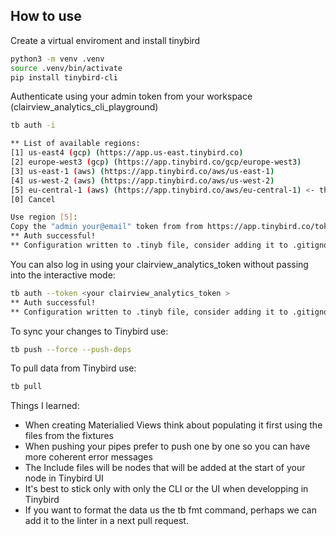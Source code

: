 
## How to use
Create a virtual enviroment and install tinybird
```sh
python3 -m venv .venv
source .venv/bin/activate
pip install tinybird-cli
```
Authenticate using your admin token from your workspace (clairview_analytics_cli_playground)
```sh
tb auth -i

** List of available regions:
[1] us-east4 (gcp) (https://app.us-east.tinybird.co)
[2] europe-west3 (gcp) (https://app.tinybird.co/gcp/europe-west3)
[3] us-east-1 (aws) (https://app.tinybird.co/aws/us-east-1)
[4] us-west-2 (aws) (https://app.tinybird.co/aws/us-west-2)
[5] eu-central-1 (aws) (https://app.tinybird.co/aws/eu-central-1) <- this
[0] Cancel

Use region [5]:
Copy the "admin your@email" token from from https://app.tinybird.co/tokens and paste it here: <pasted Token>
** Auth successful!
** Configuration written to .tinyb file, consider adding it to .gitignore
```
You can also log in using your clairview_analytics_token without passing into the interactive mode:
```sh
tb auth --token <your clairview_analytics_token >
** Auth successful!
** Configuration written to .tinyb file, consider adding it to .gitignore
```
To sync your changes to Tinybird use:
```sh
tb push --force --push-deps
```
To pull data from Tinybird use:
```sh
tb pull
```
Things I learned:

* When creating Materialied Views think about populating it first using the files from the fixtures
* When pushing your pipes prefer to push one by one so you can have more coherent error messages
* The Include files will be nodes that will be added at the start of your node in Tinybird UI
* It's best to stick only with only the CLI or the UI when developping in Tinybird
* If you want to format the data us the tb fmt command, perhaps we can add it to the linter in a next pull request.


